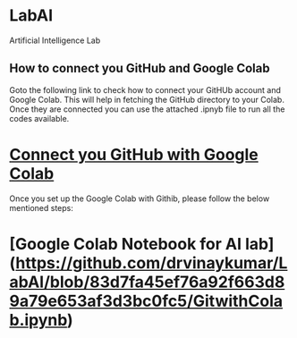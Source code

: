 # LabAI
Artificial Intelligence Lab 

## How to connect you GitHub and Google Colab

Goto the following link to check how to connect your GitHUb account and Google Colab. This will help in fetching the GitHub directory to your Colab. Once they are connected you can use the attached .ipnyb file to run all the codes available. 


# [Connect you GitHub with Google Colab](https://medium.com/analytics-vidhya/how-to-use-google-colab-with-github-via-google-drive-68efb23a42d)


Once you set up the Google Colab with Githib, please follow the below mentioned steps:

# [Google Colab Notebook for AI lab] (https://github.com/drvinaykumar/LabAI/blob/83d7fa45ef76a92f663d89a79e653af3d3bc0fc5/GitwithColab.ipynb)


